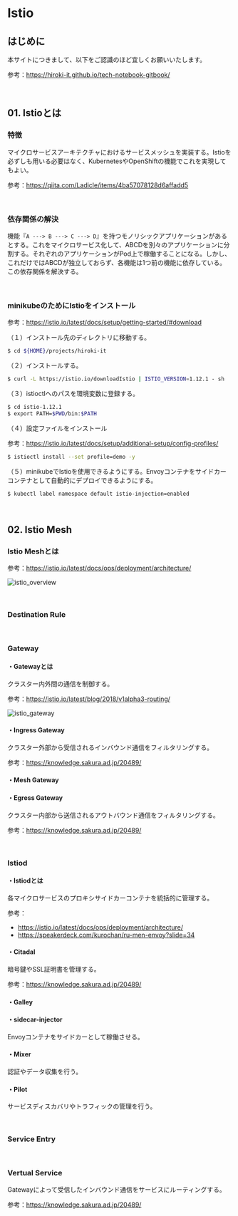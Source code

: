 # Istio

## はじめに

本サイトにつきまして、以下をご認識のほど宜しくお願いいたします。

参考：https://hiroki-it.github.io/tech-notebook-gitbook/

<br>

## 01. Istioとは

### 特徴

マイクロサービスアーキテクチャにおけるサービスメッシュを実装する。Istioを必ずしも用いる必要はなく、KubernetesやOpenShiftの機能でこれを実現してもよい。

参考：https://qiita.com/Ladicle/items/4ba57078128d6affadd5

<br>

### 依存関係の解決

機能『```A ---> B ---> C ---> D```』を持つモノリシックアプリケーションがあるとする。これをマイクロサービス化して、ABCDを別々のアプリケーションに分割する。それぞれのアプリケーションがPod上で稼働することになる。しかし、これだけではABCDが独立しておらず、各機能は1つ前の機能に依存している。この依存関係を解決する。

<br>

### minikubeのためにIstioをインストール

参考：https://istio.io/latest/docs/setup/getting-started/#download

（１）インストール先のディレクトリに移動する。

```bash
$ cd ${HOME}/projects/hiroki-it
```

（２）インストールする。

```bash
$ curl -L https://istio.io/downloadIstio | ISTIO_VERSION=1.12.1 - sh
```

（３）istioctlへのパスを環境変数に登録する。

```bash
$ cd istio-1.12.1
$ export PATH=$PWD/bin:$PATH
```

（４）設定ファイルをインストール

参考：https://istio.io/latest/docs/setup/additional-setup/config-profiles/

```bash
$ istioctl install --set profile=demo -y
```

（５）minikubeでIstioを使用できるようにする。Envoyコンテナをサイドカーコンテナとして自動的にデプロイできるようにする。

```bash
$ kubectl label namespace default istio-injection=enabled
```

<br>

## 02. Istio Mesh

### Istio Meshとは

参考：https://istio.io/latest/docs/ops/deployment/architecture/

![istio_overview](https://raw.githubusercontent.com/hiroki-it/tech-notebook/master/images/istio_overview.png)

<br>

### Destination Rule

<br>

### Gateway

#### ・Gatewayとは

クラスター内外間の通信を制御する。

参考：https://istio.io/latest/blog/2018/v1alpha3-routing/

![istio_gateway](https://raw.githubusercontent.com/hiroki-it/tech-notebook/master/images/istio_gateway.png)

#### ・Ingress Gateway

クラスター外部から受信されるインバウンド通信をフィルタリングする。

参考：https://knowledge.sakura.ad.jp/20489/

#### ・Mesh Gateway

#### ・Egress Gateway

クラスター内部から送信されるアウトバウンド通信をフィルタリングする。

参考：https://knowledge.sakura.ad.jp/20489/

<br>

### Istiod

#### ・Istiodとは

各マイクロサービスのプロキシサイドカーコンテナを統括的に管理する。

参考：

- https://istio.io/latest/docs/ops/deployment/architecture/
- https://speakerdeck.com/kurochan/ru-men-envoy?slide=34

#### ・Citadal

暗号鍵やSSL証明書を管理する。

参考：https://knowledge.sakura.ad.jp/20489/

#### ・Galley

#### ・sidecar-injector

Envoyコンテナをサイドカーとして稼働させる。

#### ・Mixer

認証やデータ収集を行う。

#### ・Pilot

サービスディスカバリやトラフィックの管理を行う。

<br>

### Service Entry

<br>

### Vertual Service

Gatewayによって受信したインバウンド通信をサービスにルーティングする。

参考：https://knowledge.sakura.ad.jp/20489/
